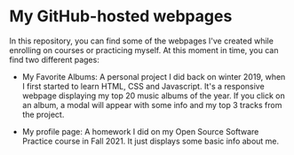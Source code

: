 # My GitHub-hosted webpages
In this repository, you can find some of the webpages I've created while enrolling on courses or practicing myself. At this moment in time, you can find two different pages:
- My Favorite Albums:
A personal project I did back on winter 2019, when I first started to learn HTML, CSS and Javascript. It's a responsive webpage displaying my top 20 music albums of the year. If you click on an album, a modal will appear with some info and my top 3 tracks from the project.

- My profile page:
A homework I did on my Open Source Software Practice course in Fall 2021. It just displays some basic info about me.
